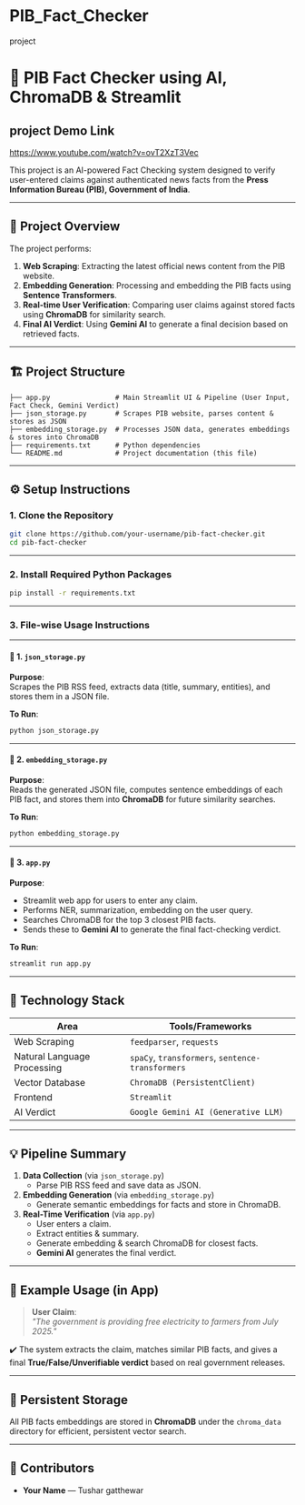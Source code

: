 # PIB_Fact_Checker
project

# 📢 PIB Fact Checker using AI, ChromaDB & Streamlit

## project Demo Link
https://www.youtube.com/watch?v=ovT2XzT3Vec

This project is an AI-powered Fact Checking system designed to verify user-entered claims against authenticated news facts from the **Press Information Bureau (PIB), Government of India**.

---

## 🚀 **Project Overview**

The project performs:

1. **Web Scraping**: Extracting the latest official news content from the PIB website.
2. **Embedding Generation**: Processing and embedding the PIB facts using **Sentence Transformers**.
3. **Real-time User Verification**: Comparing user claims against stored facts using **ChromaDB** for similarity search.
4. **Final AI Verdict**: Using **Gemini AI** to generate a final decision based on retrieved facts.

---

## 🏗️ **Project Structure**

```
├── app.py                # Main Streamlit UI & Pipeline (User Input, Fact Check, Gemini Verdict)
├── json_storage.py       # Scrapes PIB website, parses content & stores as JSON
├── embedding_storage.py  # Processes JSON data, generates embeddings & stores into ChromaDB
├── requirements.txt      # Python dependencies
└── README.md             # Project documentation (this file)
```

---

## ⚙️ **Setup Instructions**

### 1. Clone the Repository

```bash
git clone https://github.com/your-username/pib-fact-checker.git
cd pib-fact-checker
```

---

### 2. Install Required Python Packages

```bash
pip install -r requirements.txt
```

---

### 3. File-wise Usage Instructions

---

#### 🔹 **1. `json_storage.py`**  

**Purpose**:  
Scrapes the PIB RSS feed, extracts data (title, summary, entities), and stores them in a JSON file.

**To Run**:
```bash
python json_storage.py
```

---

#### 🔹 **2. `embedding_storage.py`**  

**Purpose**:  
Reads the generated JSON file, computes sentence embeddings of each PIB fact, and stores them into **ChromaDB** for future similarity searches.

**To Run**:
```bash
python embedding_storage.py
```

---

#### 🔹 **3. `app.py`**  

**Purpose**:  
- Streamlit web app for users to enter any claim.  
- Performs NER, summarization, embedding on the user query.  
- Searches ChromaDB for the top 3 closest PIB facts.  
- Sends these to **Gemini AI** to generate the final fact-checking verdict.

**To Run**:
```bash
streamlit run app.py
```

---

## 🧩 **Technology Stack**

| Area                  | Tools/Frameworks                     |
|-----------------------|--------------------------------------|
| Web Scraping          | `feedparser`, `requests`              |
| Natural Language Processing | `spaCy`, `transformers`, `sentence-transformers` |
| Vector Database       | `ChromaDB (PersistentClient)`        |
| Frontend             | `Streamlit`                          |
| AI Verdict            | `Google Gemini AI (Generative LLM)`  |

---

## 💡 **Pipeline Summary**

1. **Data Collection** (via `json_storage.py`)
    - Parse PIB RSS feed and save data as JSON.
2. **Embedding Generation** (via `embedding_storage.py`)
    - Generate semantic embeddings for facts and store in ChromaDB.
3. **Real-Time Verification** (via `app.py`)
    - User enters a claim.
    - Extract entities & summary.
    - Generate embedding & search ChromaDB for closest facts.
    - **Gemini AI** generates the final verdict.

---

## 📌 **Example Usage (in App)**

> **User Claim**:  
> *"The government is providing free electricity to farmers from July 2025."*

✔️ The system extracts the claim, matches similar PIB facts, and gives a final **True/False/Unverifiable verdict** based on real government releases.

---

## 📂 **Persistent Storage**

All PIB facts embeddings are stored in **ChromaDB** under the `chroma_data` directory for efficient, persistent vector search.

---


## 🤝 **Contributors**

- **Your Name** — Tushar gatthewar


